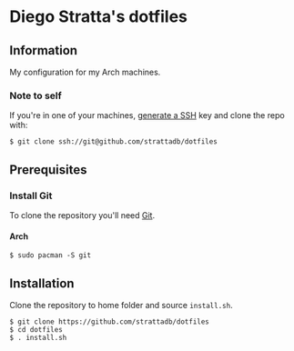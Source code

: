 # Diego Stratta's dotfiles

## Information

My configuration for my Arch machines.

### Note to self

If you're in one of your machines,
[generate a SSH](https://help.github.com/articles/generating-an-ssh-key/)
key and clone the repo with:

```shell
$ git clone ssh://git@github.com/strattadb/dotfiles
```

## Prerequisites

### Install Git

To clone the repository you'll need [Git](https://git-scm.com/).

#### Arch

```shell
$ sudo pacman -S git
```

## Installation

Clone the repository to home folder and source `install.sh`.

```shell
$ git clone https://github.com/strattadb/dotfiles
$ cd dotfiles
$ . install.sh
```

